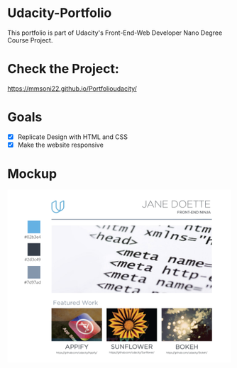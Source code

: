 # Udacity-Portfolio
This portfolio is part of Udacity's Front-End-Web Developer Nano Degree Course Project.
# Check the Project:
 https://mmsoni22.github.io/Portfolioudacity/
# Goals
- [x] Replicate Design with HTML and CSS
- [x] Make the website responsive
# Mockup
![](img/design.png)




